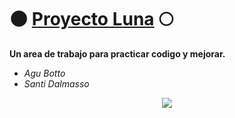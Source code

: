 # 🌑 <a href="agubotto.github.io/Luna/">Proyecto Luna</a> 🌕
**Un area de trabajo para practicar codigo y mejorar.**

- *Agu Botto*
- *Santi Dalmasso*




<div style="text-align:center"><img src="https://i.imgur.com/iK61Fg3.png" /></div>
